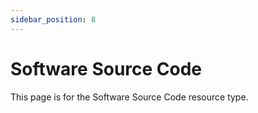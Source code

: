 ```yaml
---
sidebar_position: 8
---
```


# Software Source Code

This page is for the Software Source Code resource type.
